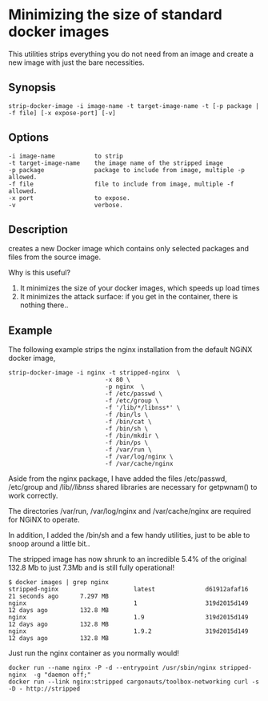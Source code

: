 # Minimizing the size of standard docker images

This utilities strips everything you do not need from an image and create a new image with just the bare necessities.

## Synopsis
	strip-docker-image -i image-name -t target-image-name -t [-p package | -f file] [-x expose-port] [-v] 
			
## Options
	-i image-name			to strip
	-t target-image-name	the image name of the stripped image
	-p package				package to include from image, multiple -p allowed.
	-f file					file to include from image, multiple -f allowed.
	-x port					to expose.
	-v						verbose.

## Description
creates a new Docker image which contains only selected packages and files from the source image.

Why is this useful?

1. It minimizes the size of your docker images, which speeds up load times
2. It minimizes the attack surface: if you get in the container, there is nothing there..

## Example
The following example strips the nginx installation from the default NGiNX docker image,

```
strip-docker-image -i nginx -t stripped-nginx  \
						   -x 80 \
						   -p nginx  \
						   -f /etc/passwd \
						   -f /etc/group \
						   -f '/lib/*/libnss*' \
						   -f /bin/ls \
						   -f /bin/cat \
						   -f /bin/sh \
						   -f /bin/mkdir \
						   -f /bin/ps \
						   -f /var/run \
						   -f /var/log/nginx \
						   -f /var/cache/nginx
```
Aside from the nginx package, I have added the files /etc/passwd, /etc/group and /lib/*/libnss* shared libraries 
are necessary for getpwnam() to work correctly.

The directories /var/run, /var/log/nginx and /var/cache/nginx are required for NGiNX to operate.

In addition, I added the /bin/sh and a few handy utilities, just to be able to snoop around a little bit..


The stripped image has now shrunk to an incredible 5.4% of the original 132.8 Mb to just 7.3Mb and is still fully operational!

```
$ docker images | grep nginx
stripped-nginx                     latest              d61912afaf16        21 seconds ago      7.297 MB
nginx                              1                   319d2015d149        12 days ago         132.8 MB
nginx                              1.9                 319d2015d149        12 days ago         132.8 MB
nginx                              1.9.2               319d2015d149        12 days ago         132.8 MB
```

Just run the nginx container as you normally would!

```
docker run --name nginx -P -d --entrypoint /usr/sbin/nginx stripped-nginx  -g "daemon off;"
docker run --link nginx:stripped cargonauts/toolbox-networking curl -s -D - http://stripped
```



